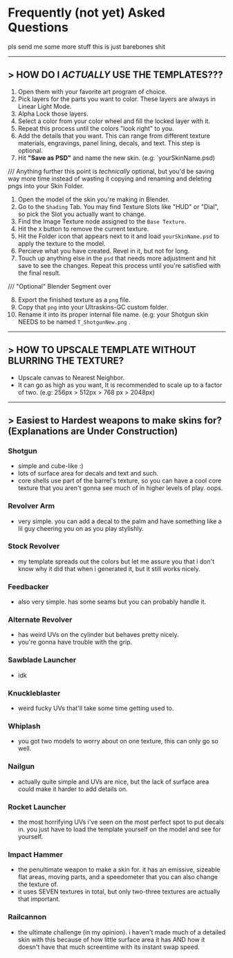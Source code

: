 # Frequently (not yet) Asked Questions

pls send me some more stuff this is just barebones shit

---


## > HOW DO I *ACTUALLY* USE THE TEMPLATES???
1. Open them with your favorite art program of choice.
2. Pick layers for the parts you want to color. These layers are always in Linear Light Mode.
3. Alpha Lock those layers.
4. Select a color from your color wheel and fill the locked layer with it.
5. Repeat this process until the colors "look right" to you.
6. Add the details that you want. This can range from different texture materials, engravings, panel lining, decals, and text. This step is optional.
7. Hit **"Save as PSD"** and name the new skin. (e.g: `yourSkinName.psd)

/// Anything further this point is *technically* optional, but you'd be saving way more time instead of wasting it copying and renaming and deleting pngs into your Skin Folder.

1. Open the model of the skin you're making in Blender.
2. Go to the `Shading` Tab. You may find Texture Slots like "HUD" or "Dial", so pick the Slot you actually want to change.
3. Find the Image Texture node assigned to the `Base Texture`.
4. Hit the `X` button to remove the current texture.
5. Hit the Folder icon that appears next to it and load `yourSkinName.psd` to apply the texture to the model.
6. Percieve what you have created. Revel in it, but not for long.
7. Touch up anything else in the `psd` that needs more adjustment and hit save to see the changes. Repeat this process until you're satisfied with the final result.

/// "Optional" Blender Segment over

8. Export the finished texture as a `png` file.
9. Copy that `png` into your Ultraskins-GC custom folder.
10. Rename it into its proper internal file name. (e.g: your Shotgun skin NEEDS to be named `T_ShotgunNew.png` .

---

## > HOW TO UPSCALE TEMPLATE WITHOUT BLURRING THE TEXTURE?

- Upscale canvas to Nearest Neighbor.
- It can go as high as you want, It is recommended to scale up to a factor of two. (e.g: 256px > 512px > 768 px > 2048px)

---

## > Easiest to Hardest weapons to make skins for? (Explanations are Under Construction)



### Shotgun
- simple and cube-like :)
- lots of surface area for decals and text and such.
- core shells use part of the barrel's texture, so you can have a cool core texture that you aren't gonna see much of in higher levels of play. oops.
### Revolver Arm
- very simple. you can add a decal to the palm and have something like a lil guy cheering you on as you play stylishly.
### Stock Revolver
- my template spreads out the colors but let me assure you that i don't know why it did that when i generated it, but it still works nicely.
### Feedbacker
- also very simple. has some seams but you can probably handle it.
### Alternate Revolver
- has weird UVs on the cylinder but behaves pretty nicely.
- you're gonna have trouble with the grip.
### Sawblade Launcher
- idk
### Knuckleblaster
- weird fucky UVs that'll take some time getting used to.
### Whiplash
- you got two models to worry about on one texture, this can only go so well.
### Nailgun
- actually quite simple and UVs are nice, but the lack of surface area could make it harder to add details on.
### Rocket Launcher
- the most horrifying UVs i've seen on the most perfect spot to put decals in. you just have to load the template yourself on the model and see for yourself.
### Impact Hammer
- the penultimate weapon to make a skin for. it has an emissive, sizeable flat areas, moving parts, and a speedometer that you can also change the texture of.
- it uses SEVEN textures in total, but only two-three textures are actually that important.
### Railcannon
- the ultimate challenge (in my opinion). i haven't made much of a detailed skin with this because of how little surface area it has AND how it doesn't have that much screentime with its instant swap speed.